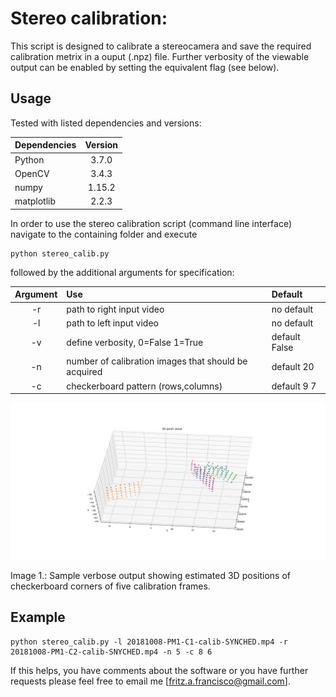 # Stereo calibration:

This script is designed to calibrate a stereocamera and save the
required calibration metrix in a ouput (.npz) file. Further verbosity of
the viewable output can be enabled by setting the equivalent flag (see
below).

## Usage

Tested with listed dependencies and versions:

|Dependencies|Version |
|:---|:---:|
|Python|3.7.0 |
|OpenCV|3.4.3|
|numpy|1.15.2|
|matplotlib|2.2.3|

In order to use the stereo calibration script (command line interface)
navigate to the
containing folder and execute
```
python stereo_calib.py
```
followed by the additional arguments for specification:

|Argument       | Use           |Default |
|:-------------: |:-------------| :-----|
|-r|path to right input video|no default|
|-l|path to left input video|no default|
|-v|define verbosity, 0=False 1=True|default False|
|-n|number of calibration images that should be acquired|default 20|
|-c|checkerboard pattern (rows,columns)|default 9 7|

<img
src="https://github.com/EduSampaio/OctoFishProject/blob/master/checkerboard_positions.png"
width="800">

Image 1.: Sample verbose output showing estimated 3D positions of
checkerboard corners of five calibration frames.

## Example

```
python stereo_calib.py -l 20181008-PM1-C1-calib-SYNCHED.mp4 -r 20181008-PM1-C2-calib-SNYCHED.mp4 -n 5 -c 8 6
```

If this helps, you have comments about the software or you have further
requests please feel free to email me [fritz.a.francisco@gmail.com].
